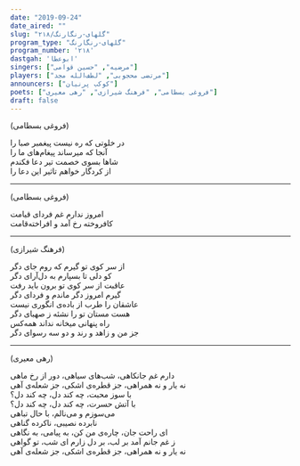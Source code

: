 ```yaml
---
date: "2019-09-24"
date_aired: ""
slug: "گلهای-رنگارنگ/۲۱۸"
program_type: "گلهای-رنگارنگ"
program_number: '۲۱۸'
dastgah: 'ابوعطا'
singers: ["مرضیه", "حسین قوامی"]
players: ["مرتضی محجوبی", "لطف‌الله مجد"]
announcers: ["کوکب پرنیان"]
poets: ["فروغی بسطامی", "فرهنگ شیرازی", "رهی معیری"]
draft: false
---
```


(فروغی بسطامی)  

در خلوتی که ره نیست پیغمبر صبا را  
آنجا که میرساند پیغام‌های ما را  
شاها بسوی خصمت تیر دعا فکندم  
از کردگار خواهم تاثیر این دعا را  

---  

(فروغی بسطامی)  

امروز ندارم غم فردای قیامت  
کافروخته‌ رخ آمد و افراخته‌قامت  

---  

(فرهنگ شیرازی)  

از سر کوی تو گیرم که روم جای دگر  
کو دلی تا بسپارم به دل‌آرای دگر  
عاقبت از سر کوی تو برون باید رفت  
گیرم امروز دگر ماندم و فردای دگر  
عاشقان را طرب از باده‌ی انگوری نیست  
هست مستان تو را نشئه ز صهبای دگر  
راه پنهانی میخانه نداند همه‌کس  
جز من و زاهد و رند و دو سه رسوای دگر  

---  

(رهی معیری)  

دارم غم جانکاهی، شب‌های سیاهی، دور از رخ ماهی  
نه یار و نه همراهی، جز قطره‌ی اشکی، جز شعله‌ی آهی  
با سوز محبت، چه کند دل، چه کند دل؟  
با آتش حسرت، چه کند دل، چه کند دل؟  
می‌سوزم و می‌نالم، با حال تباهی  
نابرده نصیبی، ناکرده گناهی  
ای راحت جان، چاره‌ی من کن، به پیامی، به نگاهی  
ز غم جانم آمد بر لب، بر دل زارم ای شب، تو گواهی  
نه یار و نه همراهی، جز قطره‌ی اشکی، جز شعله‌ی آهی  
